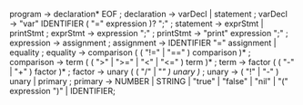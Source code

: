 program        → declaration* EOF ;
declaration    → varDecl
               | statement ;
varDecl        → "var" IDENTIFIER ( "=" expression )? ";" ;
statement      → exprStmt
               | printStmt ;
exprStmt       → expression ";" ;
printStmt      → "print" expression ";" ;
expression     → assignment ;
assignment     → IDENTIFIER "=" assignment
               | equality ;
equality       → comparison ( ( "!=" | "==" ) comparison )* ;
comparison     → term ( ( ">" | ">=" | "<" | "<=" ) term )* ;
term           → factor ( ( "-" | "+" ) factor )* ;
factor         → unary ( ( "/" | "*" ) unary )* ;
unary          → ( "!" | "-" ) unary
               | primary ;
primary        → NUMBER | STRING | "true" | "false" | "nil"
               | "(" expression ")" | IDENTIFIER;
